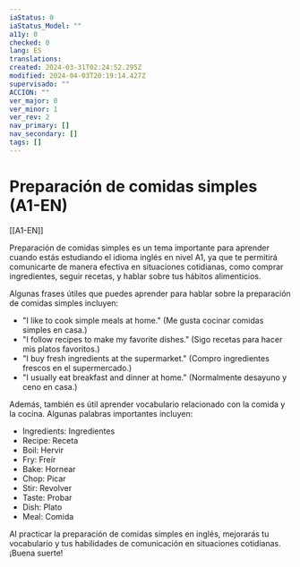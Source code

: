 ```yaml
---
iaStatus: 0
iaStatus_Model: ""
a11y: 0
checked: 0
lang: ES
translations: 
created: 2024-03-31T02:24:52.295Z
modified: 2024-04-03T20:19:14.427Z
supervisado: ""
ACCION: ""
ver_major: 0
ver_minor: 1
ver_rev: 2
nav_primary: []
nav_secondary: []
tags: []
---
```

# Preparación de comidas simples (A1-EN)

[[A1-EN]]

Preparación de comidas simples es un tema importante para aprender cuando estás estudiando el idioma inglés en nivel A1, ya que te permitirá comunicarte de manera efectiva en situaciones cotidianas, como comprar ingredientes, seguir recetas, y hablar sobre tus hábitos alimenticios.

Algunas frases útiles que puedes aprender para hablar sobre la preparación de comidas simples incluyen:

- "I like to cook simple meals at home." (Me gusta cocinar comidas simples en casa.)
- "I follow recipes to make my favorite dishes." (Sigo recetas para hacer mis platos favoritos.)
- "I buy fresh ingredients at the supermarket." (Compro ingredientes frescos en el supermercado.)
- "I usually eat breakfast and dinner at home." (Normalmente desayuno y ceno en casa.)

Además, también es útil aprender vocabulario relacionado con la comida y la cocina. Algunas palabras importantes incluyen:

- Ingredients: Ingredientes
- Recipe: Receta
- Boil: Hervir
- Fry: Freír
- Bake: Hornear
- Chop: Picar
- Stir: Revolver
- Taste: Probar
- Dish: Plato
- Meal: Comida

Al practicar la preparación de comidas simples en inglés, mejorarás tu vocabulario y tus habilidades de comunicación en situaciones cotidianas. ¡Buena suerte!
